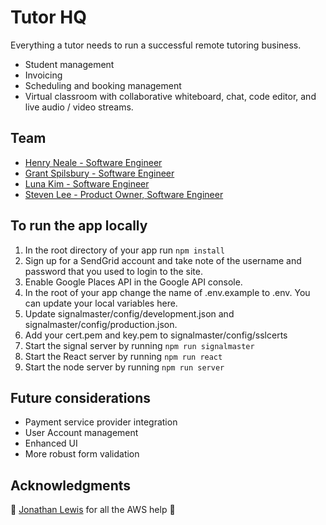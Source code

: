 # Tutor HQ
Everything a tutor needs to run a successful remote tutoring business.
* Student management
* Invoicing
* Scheduling and booking management
* Virtual classroom with collaborative whiteboard, chat, code editor, and live audio / video streams.

## Team
* [Henry Neale - Software Engineer](https://github.com/henryneale)
* [Grant Spilsbury - Software Engineer](https://github.com/grantspilsbury)
* [Luna Kim - Software Engineer](https://github.com/lunakim96)
* [Steven Lee - Product Owner, Software Engineer](https://github.com/zaySeoul)

## To run the app locally
1. In the root directory of your app run ```npm install```
2. Sign up for a SendGrid account and take note of the username and password that you used to login to the site.
3. Enable Google Places API in the Google API console.
4. In the root of your app change the name of .env.example to .env. You can update your local variables here.
5. Update signalmaster/config/development.json and signalmaster/config/production.json.
6. Add your cert.pem and key.pem to signalmaster/config/sslcerts
7. Start the signal server by running ```npm run signalmaster```
8. Start the React server by running ```npm run react```
9. Start the node server by running ```npm run server```

## Future considerations
* Payment service provider integration
* User Account management
* Enhanced UI
* More robust form validation

##  Acknowledgments
:clap: [Jonathan Lewis](https://github.com/jonathandavidlewis) for all the AWS help :clap:

